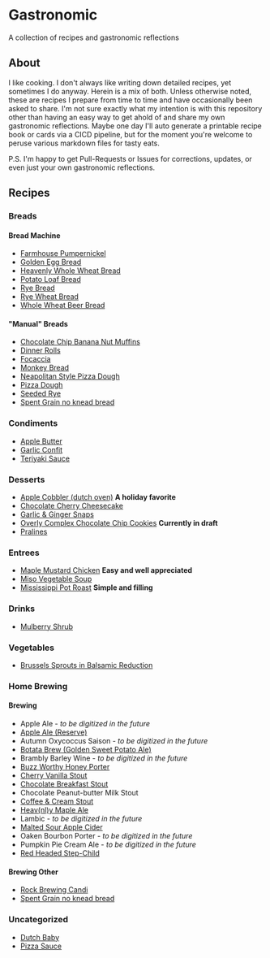 # Gastronomic

A collection of recipes and gastronomic reflections

## About

I like cooking. I don't always like writing down detailed recipes, yet sometimes I do anyway. Herein is a mix of both. Unless otherwise noted, these are recipes I prepare from time to time and have occasionally been asked to share. I'm not sure exactly what my intention is with this repository other than having an easy way to get ahold of and share my own gastronomic reflections. Maybe one day I'll auto generate a printable recipe book or cards via a CICD pipeline, but for the moment you're welcome to peruse various markdown files for tasty eats.

P.S. I'm happy to get Pull-Requests or Issues for corrections, updates, or even just your own gastronomic reflections.

## Recipes

### Breads

#### Bread Machine

- [Farmhouse Pumpernickel](<recipes/breads/Farmhouse Pumpernickel.md>)
- [Golden Egg Bread](<recipes/breads/Golden Egg Bread.md>)
- [Heavenly Whole Wheat Bread](<recipes/breads/Heavenly Whole Wheat Bread.md>)
- [Potato Loaf Bread](<recipes/breads/Potato Loaf Bread.md>)
- [Rye Bread](recipes/breads/RyeBread.md)
- [Rye Wheat Bread](recipes/breads/RyeWheatBread.md)
- [Whole Wheat Beer Bread](recipes/breads/WholeWheatBeerBread.md)

#### "Manual" Breads

- [Chocolate Chip Banana Nut Muffins](recipes/breads/ChocolateChipBananaNutMuffins.md)
- [Dinner Rolls](recipes/breads/DinnerRolls.md)
- [Focaccia](recipes/breads/Focaccia.md)
- [Monkey Bread](recipes/breads/MonkeyBread.md)
- [Neapolitan Style Pizza Dough](recipes/breads/NeapolitanStylePizzaDough.md)
- [Pizza Dough](recipes/breads/PizzaDough.md)
- [Seeded Rye](recipes/breads/SeededRye.md)
- [Spent Grain no knead bread](recipes/breads/Spent_Grain_no_knead_bread.md)

### Condiments

- [Apple Butter](recipes/condiments/AppleButter.md)
- [Garlic Confit](recipes/condiments/GarlicConfit.md)
- [Teriyaki Sauce](recipes/condiments/TeriyakiSauce.md)

### Desserts

- [Apple Cobbler (dutch oven)](recipes/desserts/AppleCobbler.md) **A holiday favorite**
- [Chocolate Cherry Cheesecake](recipes/desserts/ChocolateCherryCheesecake.md)
- [Garlic & Ginger Snaps](recipes/desserts/GarlicGingerSnaps.md)
- [Overly Complex Chocolate Chip Cookies](recipes/desserts/OverlyComplexChocolateChipCookies.md) **Currently in draft**
- [Pralines](recipes/desserts/Pralines.md)

### Entrees

- [Maple Mustard Chicken](recipes/dishes/MapleMustardChicken.md) **Easy and well appreciated**
- [Miso Vegetable Soup](recipes/dishes/MisoSoup.md)
- [Mississippi Pot Roast](recipes/dishes/MississippiPotRoast.md) **Simple and filling**

### Drinks

- [Mulberry Shrub](recipes/drinks/MulberryShrub.md)

### Vegetables

- [Brussels Sprouts in Balsamic Reduction](recipes/vegetables/BrusselSproutsinBalsamicReduction.md)

### Home Brewing

#### Brewing

- Apple Ale - _to be digitized in the future_
- [Apple Ale (Reserve)](brewing/beer/Apple_Ale_(Reserve).md)
- Autumn Oxycoccus Saison - _to be digitized in the future_
- [Botata Brew (Golden Sweet Potato Ale)](brewing/beer/Botata_Brew_(Golden_Sweet_Potato_Ale).md)
- Brambly Barley Wine - _to be digitized in the future_
- [Buzz Worthy Honey Porter](brewing/beer/Buzz_Worthy_Honey_Porter.md)
- [Cherry Vanilla Stout](brewing/beer/Cherry_Vanilla_Stout.md)
- [Chocolate Breakfast Stout](brewing/beer/Chocolate_Breakfast_Stout.md)
- Chocolate Peanut-butter Milk Stout
- [Coffee & Cream Stout](brewing/beer/Coffee_&_Cream_Stout.md)
- [Heav(nl)y Maple Ale](brewing/beer/Heav(nl)y_Maple_Ale.md)
- Lambic - _to be digitized in the future_
- [Malted Sour Apple Cider](brewing/beer/Malted_Sour_Apple_Cider.md)
- Oaken Bourbon Porter - _to be digitized in the future_
- Pumpkin Pie Cream Ale - _to be digitized in the future_
- [Red Headed Step-Child](brewing/beer/Red_Headed_Step-Child.md)

#### Brewing Other

- [Rock Brewing Candi](brewing/beer/Rock_Brewing_Candi.md)
- [Spent Grain no knead bread](recipes/breads/Spent_Grain_no_knead_bread.md)

### Uncategorized

- [Dutch Baby](recipes/other/DutchBaby.md)
- [Pizza Sauce](recipes/other/PizzaSauce.md)

